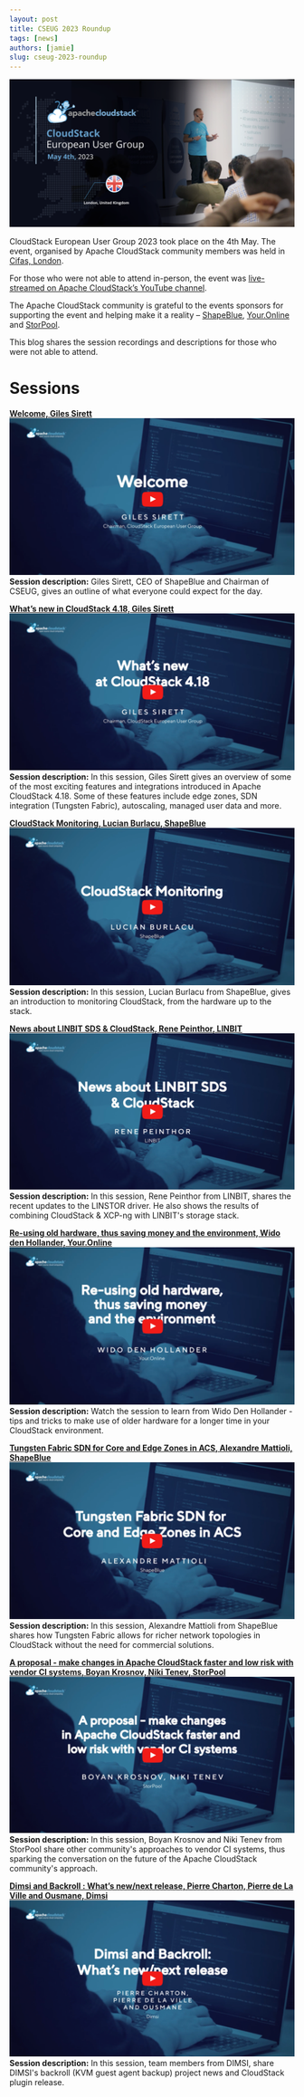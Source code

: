 ```yaml
---
layout: post
title: CSEUG 2023 Roundup
tags: [news]
authors: [jamie]
slug: cseug-2023-roundup
---
```


[![](banner.png "Banner")](/blog/cseug-2023-roundup)

CloudStack European User Group 2023 took place on the 4th May. The event,
organised by Apache CloudStack community members was held in [Cifas,
London](https://www.google.com/maps/place/Cifas/@51.5252771,-0.1280909,15z/data=!4m2!3m1!1s0x0:0x67144bffc4ed0340?sa=X&gl=us&ved=2ahUKEwjw2q689-z-AhWJfMAKHfmoDZoQ_BJ6BAhfEAg).

For those who were not able to attend in-person, the event was [live-streamed on
Apache CloudStack’s YouTube channel](https://www.youtube.com/watch?v=pt8bBsZN5Xk).

The Apache CloudStack community is grateful to the events sponsors for
supporting the event and helping make it a reality –
[ShapeBlue](https://www.shapeblue.com/), [Your.Online](https://your.online/) and
[StorPool](https://storpool.com/).

This blog shares the session recordings and descriptions for those who were not
able to attend.

<!-- truncate -->

# Sessions

[**Welcome, Giles Sirett**
![](welcome.png)](https://www.youtube.com/watch?v=K6AZrM85q9I&list=PLnIKk7GjgFlZtSvP7zSXDKr-r5qLCKCFd&index=3)
**Session description:**
Giles Sirett, CEO of ShapeBlue and Chairman of CSEUG, gives an outline of what
everyone could expect for the day.

[**What’s new in CloudStack 4.18, Giles Sirett**
![](whats-new.png)](https://www.youtube.com/watch?v=BthKUzK2KvE&list=PLnIKk7GjgFlZtSvP7zSXDKr-r5qLCKCFd&index=4)
**Session description:**
In this session, Giles Sirett gives an overview of some of the most exciting
features and integrations introduced in Apache CloudStack 4.18. Some of these
features include edge zones, SDN integration (Tungsten Fabric), autoscaling,
managed user data and more.

[**CloudStack Monitoring, Lucian Burlacu, ShapeBlue**
![](monitoring.png)](https://www.youtube.com/watch?v=pukEbV70iTc&list=PLnIKk7GjgFlZtSvP7zSXDKr-r5qLCKCFd&index=5)
**Session description:**
In this session, Lucian Burlacu from ShapeBlue, gives an introduction to
monitoring CloudStack, from the hardware up to the stack.

[**News about LINBIT SDS & CloudStack, Rene Peinthor, LINBIT**
![](linbit.png)](https://www.youtube.com/watch?v=0yMs7Jkw4g4&list=PLnIKk7GjgFlZtSvP7zSXDKr-r5qLCKCFd&index=6)
**Session description:**
In this session, Rene Peinthor from LINBIT, shares the recent updates to the
LINSTOR driver. He also shows the results of combining CloudStack & XCP-ng with
LINBIT's storage stack.

[**Re-using old hardware, thus saving money and the environment, Wido den Hollander, Your.Online**
![](re-using-old-hardware.png)](https://www.youtube.com/watch?v=LLwmjV19_WU&list=PLnIKk7GjgFlZtSvP7zSXDKr-r5qLCKCFd&index=7)
**Session description:**
Watch the session to learn from Wido Den Hollander - tips and tricks to make use
of older hardware for a longer time in your CloudStack environment.

[**Tungsten Fabric SDN for Core and Edge Zones in ACS, Alexandre Mattioli, ShapeBlue**
![](tungsten-fabric.png)](https://www.youtube.com/watch?v=9kZ0tJlh60Y&list=PLnIKk7GjgFlZtSvP7zSXDKr-r5qLCKCFd&index=8)
**Session description:**
In this session, Alexandre Mattioli from ShapeBlue shares how Tungsten Fabric
allows for richer network topologies in CloudStack without the need for
commercial solutions.

[**A proposal - make changes in Apache CloudStack faster and low risk with vendor CI systems, Boyan Krosnov, Niki Tenev, StorPool**
![](a-proposal-storpool.png)](https://www.youtube.com/watch?v=B_vFqHIDREs&list=PLnIKk7GjgFlZtSvP7zSXDKr-r5qLCKCFd&index=9)
**Session description:**
In this session, Boyan Krosnov and Niki Tenev from StorPool share other
community's approaches to vendor CI systems, thus sparking the conversation on
the future of the Apache CloudStack community's approach.

[**Dimsi and Backroll : What’s new/next release, Pierre Charton, Pierre de La Ville and Ousmane, Dimsi**
![](dimsi-backroll.png)](https://www.youtube.com/watch?v=NvIhxSh8L0M&list=PLnIKk7GjgFlZtSvP7zSXDKr-r5qLCKCFd&index=10)
**Session description:**
In this session, team members from DIMSI, share DIMSI's backroll (KVM guest
agent backup) project news and CloudStack plugin release.
